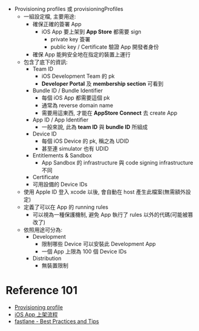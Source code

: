 
- Provisioning profiles 或 provisioningProfiles
    - 一組設定檔, 主要用途:
        - 確保正確的簽署 App
            - iOS App 要上架到 **App Store** 都需要 sign
                - private key 簽署
                - public key / Certificate 驗證 App 開發者身份
        - 確保 App 能夠安全地在指定的裝置上運行
    - 包含了底下的資訊:
        - Team ID
            - iOS Development Team 的 pk
            - **Developer Portal** 及 **membership section** 可看到
        - Bundle ID / Bundle Identifier
            - 每個 iOS App 都需要這個 pk
            - 通常為 reverse domain name
            - 需要用這東西, 才能在 **AppStore Connect** 去 create App
        - App ID / App Identifier
            - 一般來說, 此為 **team ID** 與 **bundle ID** 所組成
        - Device ID
            - 每個 iOS Device 的 pk, 稱之為 UDID
            - 甚至連 simulator 也有 UDID
        - Entitlements & Sandbox
            - App Sandbox 的 infrastructure 與 code signing infrastructure 不同
        - Certificate
        - 可用設備的 Device IDs
    - 使用 Apple ID 登入 xcode 以後, 會自動在 host 產生此檔案(無需額外設定)
    - 定義了可以在 App 的 running rules
        - 可以視為一種保護機制, 避免 App 執行了 rules 以外的代碼(可能被篡改了)
    - 依照用途可分為:
        - Development
            - 限制哪些 Device 可以安裝此 Development App
            - 一個 App 上限為 100 個 Device IDs
        - Distribution
            - 無裝置限制


# Reference 101

- [Provisioning profile](https://shubo.io/provisioning-profile/#:~:text=Provisioning%20profile%20%E6%98%AF%E4%B8%80%E7%B5%84,%E6%8C%87%E5%AE%9A%E7%9A%84%E8%A3%9D%E7%BD%AE%E4%B8%8A%E9%81%8B%E8%A1%8C%E3%80%82)
- [iOS App 上架流程](https://franksios.medium.com/ios-app%E4%B8%8A%E6%9E%B6%E6%B5%81%E7%A8%8B%E5%9C%96%E6%96%87%E6%95%99%E5%AD%B8-724636ddc78b)
- [fastlane - Best Practices and Tips](https://www.joshholtz.com/altconf-fastlane-best-practices/#slide=1)
